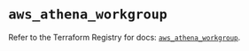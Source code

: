 # `aws_athena_workgroup`

Refer to the Terraform Registry for docs: [`aws_athena_workgroup`](https://registry.terraform.io/providers/hashicorp/aws/5.98.0/docs/resources/athena_workgroup).
